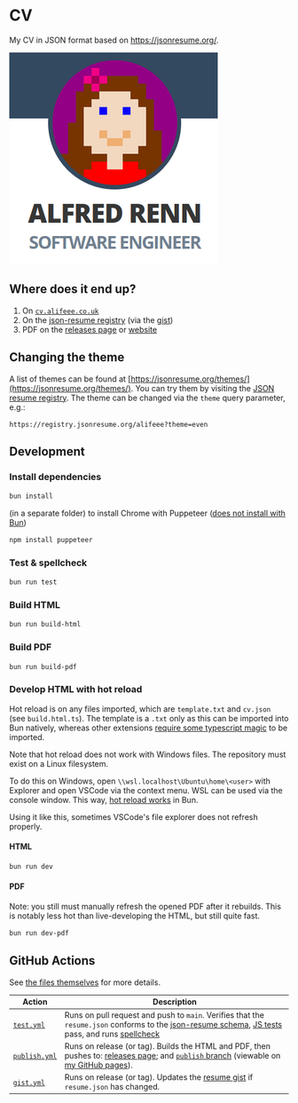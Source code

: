 # CV

My CV in JSON format based on <https://jsonresume.org/>.

![Preview of CV online](images/cv_online.png)

## Where does it end up?

1. On [`cv.alifeee.co.uk`]
1. On the [json-resume registry] (via the [gist])
1. PDF on the [releases page] or [website]

[`cv.alifeee.co.uk`]: https://cv.alifeee.co.uk
[json-resume registry]: https://registry.jsonresume.org/alifeee
[gist]: https://gist.github.com/alifeee/97f9ac1642b1c46cf66942c3f079a42f
[releases page]: https://github.com/alifeee/json-resume/releases
[website]: https://alifeee.github.io/json-resume/Alfred-Renn-CV.pdf

## Changing the theme

A list of themes can be found at [https://jsonresume.org/themes/](https://jsonresume.org/themes/). You can try them by visiting the [JSON resume registry](https://registry.jsonresume.org/alifeee). The theme can be changed via the `theme` query parameter, e.g.:

```url
https://registry.jsonresume.org/alifeee?theme=even
```

## Development

### Install dependencies

```bash
bun install
```

(in a separate folder) to install Chrome with Puppeteer ([does not install with Bun](https://github.com/oven-sh/bun/issues/4705))

```bash
npm install puppeteer
```

### Test & spellcheck

```bash
bun run test
```

### Build HTML

```bash
bun run build-html
```

### Build PDF

```bash
bun run build-pdf
```

### Develop HTML with hot reload

Hot reload is on any files imported, which are `template.txt` and `cv.json` (see `build.html.ts`). The template is a `.txt` only as this can be imported into Bun natively, whereas other extensions [require some typescript magic](https://stackoverflow.com/questions/56175900/how-do-you-import-a-text-file-into-typescript) to be imported.

Note that hot reload does not work with Windows files. The repository must exist on a Linux filesystem.

To do this on Windows, open `\\wsl.localhost\Ubuntu\home\<user>` with Explorer and open VSCode via the context menu. WSL can be used via the console window. This way, [hot reload works](https://github.com/oven-sh/bun/issues/5155) in Bun.

Using it like this, sometimes VSCode's file explorer does not refresh properly.

#### HTML

```bash
bun run dev
```

#### PDF

Note: you still must manually refresh the opened PDF after it rebuilds. This is notably less hot than live-developing the HTML, but still quite fast.

```bash
bun run dev-pdf
```

## GitHub Actions

See [the files themselves](.github/workflows) for more details.

| Action | Description |
| ------ | ----------- |
| [`test.yml`] | Runs on pull request and push to `main`. Verifies that the `resume.json` conforms to the [json-resume schema], [JS tests] pass, and runs [spellcheck] |
| [`publish.yml`] | Runs on release (or tag). Builds the HTML and PDF, then pushes to: [releases page]; and [`publish` branch] (viewable on [my GitHub pages]). |
| [`gist.yml`] | Runs on release (or tag). Updates the [resume gist] if `resume.json` has changed. |

[`test.yml`]: .github/workflows/test.yml
[json-resume schema]: https://jsonresume.org/schema/
[`publish.yml`]: .github/workflows/publish.yml
[resume gist]: https://gist.github.com/alifeee/97f9ac1642b1c46cf66942c3f079a42f
[my GitHub pages]: https://alifeee.github.io/json-resume/
[`gist.yml`]: .github/workflows/gist.yml
[JS tests]: ./test.spec.ts
[spellcheck]: #spellcheck
[`publish` branch]: https://github.com/alifeee/json-resume/tree/publish
